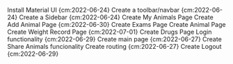
Install Material UI {cm:2022-06-24}
Create a toolbar/navbar {cm:2022-06-24}
Create a Sidebar {cm:2022-06-24}
Create My Animals Page
Create Add Animal Page {cm:2022-06-30}
Create Exams Page
Create Animal Page
Create Weight Record Page {cm:2022-07-01}
Create Drugs Page
Login functionality {cm:2022-06-29}
Create main page {cm:2022-06-27}
Create Share Animals funcionality
Create routing {cm:2022-06-27}
Create Logout {cm:2022-06-29}